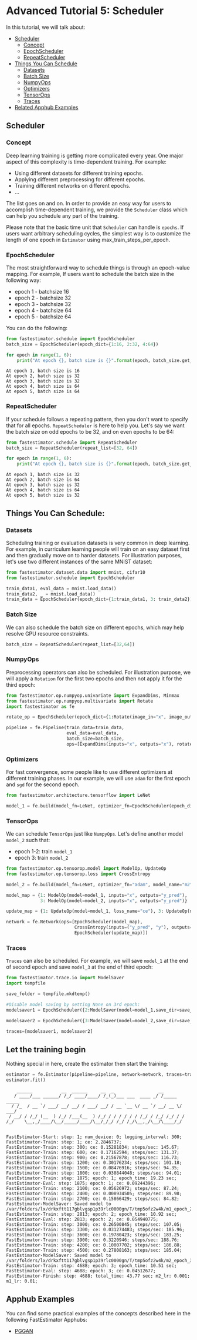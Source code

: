 # Advanced Tutorial 5: Scheduler
In this tutorial, we will talk about:
* [Scheduler](./tutorials/advanced/t05_scheduler#ta05scheduler)
    * [Concept](./tutorials/advanced/t05_scheduler#ta05concept)
    * [EpochScheduler](./tutorials/advanced/t05_scheduler#ta05epoch)
    * [RepeatScheduler](./tutorials/advanced/t05_scheduler#ta05repeat)
* [Things You Can Schedule](./tutorials/advanced/t05_scheduler#ta05things)
    * [Datasets](./tutorials/advanced/t05_scheduler#ta05dataset)
    * [Batch Size](./tutorials/advanced/t05_scheduler#ta05batch)
    * [NumpyOps](./tutorials/advanced/t05_scheduler#ta05numpy)
    * [Optimizers](./tutorials/advanced/t05_scheduler#ta05optimizer)
    * [TensorOps](./tutorials/advanced/t05_scheduler#ta05tensor)
    * [Traces](./tutorials/advanced/t05_scheduler#ta05trace)
* [Related Apphub Examples](./tutorials/advanced/t05_scheduler#ta05apphub)

<a id='ta05scheduler'></a>

## Scheduler

<a id='ta05concept'></a>

### Concept
Deep learning training is getting more complicated every year. One major aspect of this complexity is time-dependent training. For example:

* Using different datasets for different training epochs.
* Applying different preprocessing for different epochs.
* Training different networks on different epochs. 
* ...

The list goes on and on. In order to provide an easy way for users to accomplish time-dependent training, we provide the `Scheduler` class which can help you schedule any part of the training. 

Please note that the basic time unit that `Scheduler` can handle is `epochs`. If users want arbitrary scheduling cycles, the simplest way is to customize the length of one epoch in `Estimator` using max_train_steps_per_epoch.

<a id='ta05epoch'></a>

### EpochScheduler
The most straightforward way to schedule things is through an epoch-value mapping. For example, If users want to schedule the batch size in the following way:

* epoch 1 - batchsize 16
* epoch 2 - batchsize 32
* epoch 3 - batchsize 32
* epoch 4 - batchsize 64
* epoch 5 - batchsize 64

You can do the following:


```python
from fastestimator.schedule import EpochScheduler
batch_size = EpochScheduler(epoch_dict={1:16, 2:32, 4:64})
```


```python
for epoch in range(1, 6):
    print("At epoch {}, batch size is {}".format(epoch, batch_size.get_current_value(epoch)))
```

    At epoch 1, batch size is 16
    At epoch 2, batch size is 32
    At epoch 3, batch size is 32
    At epoch 4, batch size is 64
    At epoch 5, batch size is 64


<a id='ta05repeat'></a>

### RepeatScheduler
If your schedule follows a repeating pattern, then you don't want to specify that for all epochs. `RepeatScheduler` is here to help you. Let's say we want the batch size on odd epochs to be 32, and on even epochs to be 64:


```python
from fastestimator.schedule import RepeatScheduler
batch_size = RepeatScheduler(repeat_list=[32, 64])

for epoch in range(1, 6):
    print("At epoch {}, batch size is {}".format(epoch, batch_size.get_current_value(epoch)))
```

    At epoch 1, batch size is 32
    At epoch 2, batch size is 64
    At epoch 3, batch size is 32
    At epoch 4, batch size is 64
    At epoch 5, batch size is 32


<a id='ta05things'></a>

## Things You Can Schedule:

<a id='ta05dataset'></a>

### Datasets
Scheduling training or evaluation datasets is very common in deep learning. For example, in curriculum learning people will train on an easy dataset first and then gradually move on to harder datasets. For illustration purposes, let's use two different instances of the same MNIST dataset:


```python
from fastestimator.dataset.data import mnist, cifar10
from fastestimator.schedule import EpochScheduler

train_data1, eval_data = mnist.load_data()
train_data2, _ = mnist.load_data()
train_data = EpochScheduler(epoch_dict={1:train_data1, 3: train_data2})
```

<a id='ta05batch'></a>

### Batch Size
We can also schedule the batch size on different epochs, which may help resolve GPU resource constraints.


```python
batch_size = RepeatScheduler(repeat_list=[32,64])
```

<a id='ta05numpy'></a>

### NumpyOps
Preprocessing operators can also be scheduled. For illustration purpose, we will apply a `Rotation` for the first two epochs and then not apply it for the third epoch:


```python
from fastestimator.op.numpyop.univariate import ExpandDims, Minmax
from fastestimator.op.numpyop.multivariate import Rotate
import fastestimator as fe

rotate_op = EpochScheduler(epoch_dict={1:Rotate(image_in="x", image_out="x",limit=30), 3:None})

pipeline = fe.Pipeline(train_data=train_data, 
                       eval_data=eval_data,
                       batch_size=batch_size, 
                       ops=[ExpandDims(inputs="x", outputs="x"), rotate_op, Minmax(inputs="x", outputs="x")])
```

<a id='ta05optimizer'></a>

### Optimizers
For fast convergence, some people like to use different optimizers at different training phases. In our example, we will use `adam` for the first epoch and `sgd` for the second epoch. 


```python
from fastestimator.architecture.tensorflow import LeNet

model_1 = fe.build(model_fn=LeNet, optimizer_fn=EpochScheduler(epoch_dict={1:"adam", 2: "sgd"}), model_name="m1")
```

<a id='ta05tensor'></a>

### TensorOps
We can schedule `TensorOps` just like `NumpyOps`. Let's define another model `model_2` such that:
* epoch 1-2: train `model_1`
* epoch 3: train `model_2`


```python
from fastestimator.op.tensorop.model import ModelOp, UpdateOp
from fastestimator.op.tensorop.loss import CrossEntropy

model_2 = fe.build(model_fn=LeNet, optimizer_fn="adam", model_name="m2")

model_map = {1: ModelOp(model=model_1, inputs="x", outputs="y_pred"), 
             3: ModelOp(model=model_2, inputs="x", outputs="y_pred")}

update_map = {1: UpdateOp(model=model_1, loss_name="ce"), 3: UpdateOp(model=model_2, loss_name="ce")}

network = fe.Network(ops=[EpochScheduler(model_map),
                          CrossEntropy(inputs=("y_pred", "y"), outputs="ce"),
                          EpochScheduler(update_map)])
```

<a id='ta05trace'></a>

### Traces
`Traces` can also be scheduled. For example, we will save `model_1` at the end of second epoch and save `model_3` at the end of third epoch:


```python
from fastestimator.trace.io import ModelSaver
import tempfile

save_folder = tempfile.mkdtemp()

#Disable model saving by setting None on 3rd epoch:
modelsaver1 = EpochScheduler({2:ModelSaver(model=model_1,save_dir=save_folder), 3:None})

modelsaver2 = EpochScheduler({3:ModelSaver(model=model_2,save_dir=save_folder)})

traces=[modelsaver1, modelsaver2]
```

## Let the training begin
Nothing special in here, create the estimator then start the training:


```python
estimator = fe.Estimator(pipeline=pipeline, network=network, traces=traces, epochs=3, log_steps=300)
estimator.fit()
```

        ______           __  ______     __  _                 __            
       / ____/___ ______/ /_/ ____/____/ /_(_)___ ___  ____ _/ /_____  _____
      / /_  / __ `/ ___/ __/ __/ / ___/ __/ / __ `__ \/ __ `/ __/ __ \/ ___/
     / __/ / /_/ (__  ) /_/ /___(__  ) /_/ / / / / / / /_/ / /_/ /_/ / /    
    /_/    \__,_/____/\__/_____/____/\__/_/_/ /_/ /_/\__,_/\__/\____/_/     
                                                                            
    
    FastEstimator-Start: step: 1; num_device: 0; logging_interval: 300; 
    FastEstimator-Train: step: 1; ce: 2.2846737; 
    FastEstimator-Train: step: 300; ce: 0.15281834; steps/sec: 145.67; 
    FastEstimator-Train: step: 600; ce: 0.17162594; steps/sec: 131.37; 
    FastEstimator-Train: step: 900; ce: 0.21567878; steps/sec: 116.73; 
    FastEstimator-Train: step: 1200; ce: 0.30176234; steps/sec: 101.18; 
    FastEstimator-Train: step: 1500; ce: 0.08476916; steps/sec: 94.35; 
    FastEstimator-Train: step: 1800; ce: 0.030844048; steps/sec: 94.01; 
    FastEstimator-Train: step: 1875; epoch: 1; epoch_time: 19.23 sec; 
    FastEstimator-Eval: step: 1875; epoch: 1; ce: 0.09244396; 
    FastEstimator-Train: step: 2100; ce: 0.05626972; steps/sec: 87.24; 
    FastEstimator-Train: step: 2400; ce: 0.008934505; steps/sec: 89.98; 
    FastEstimator-Train: step: 2700; ce: 0.15866429; steps/sec: 84.82; 
    FastEstimator-ModelSaver: Saved model to /var/folders/lx/drkxftt117gblvgsp1p39rlc0000gn/T/tmp5ofz2w4k/m1_epoch_2.h5
    FastEstimator-Train: step: 2813; epoch: 2; epoch_time: 10.92 sec; 
    FastEstimator-Eval: step: 2813; epoch: 2; ce: 0.054940775; 
    FastEstimator-Train: step: 3000; ce: 0.26500845; steps/sec: 107.05; 
    FastEstimator-Train: step: 3300; ce: 0.031274483; steps/sec: 185.96; 
    FastEstimator-Train: step: 3600; ce: 0.19780423; steps/sec: 183.25; 
    FastEstimator-Train: step: 3900; ce: 0.3220946; steps/sec: 188.76; 
    FastEstimator-Train: step: 4200; ce: 0.10007702; steps/sec: 186.88; 
    FastEstimator-Train: step: 4500; ce: 0.27808163; steps/sec: 185.04; 
    FastEstimator-ModelSaver: Saved model to /var/folders/lx/drkxftt117gblvgsp1p39rlc0000gn/T/tmp5ofz2w4k/m2_epoch_3.h5
    FastEstimator-Train: step: 4688; epoch: 3; epoch_time: 10.51 sec; 
    FastEstimator-Eval: step: 4688; epoch: 3; ce: 0.04512677; 
    FastEstimator-Finish: step: 4688; total_time: 43.77 sec; m2_lr: 0.001; m1_lr: 0.01; 


<a id='ta05apphub'></a>

## Apphub Examples
You can find some practical examples of the concepts described here in the following FastEstimator Apphubs:

* [PGGAN](https://github.com/fastestimator/fastestimator/tree/master/examples/image_generation/pggan)
